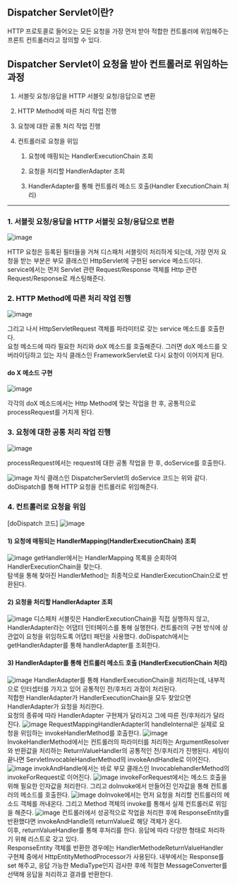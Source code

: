 ## Dispatcher Servlet이란?

HTTP 프로토콜로 들어오는 모든 요청을 가장 먼저 받아 적합한 컨트롤러에 위임해주는 프론트 컨트롤러라고 정의할 수 있다. 

## Dispatcher Servlet이 요청을 받아 컨트롤러로 위임하는 과정

1. 서블릿 요청/응답을 HTTP 서블릿 요청/응답으로 변환
2. HTTP Method에 따른 처리 작업 진행
3. 요청에 대한 공통 처리 작업 진행
4. 컨트롤러로 요청을 위임
    
    1) 요청에 매핑되는 HandlerExecutionChain 조회
    
    2) 요청을 처리할 HandlerAdapter 조회
    
    3) HandlerAdapter를 통해 컨트롤러 메소드 호출(Handler ExecutionChain 처리)
    

---

### 1. 서블릿 요청/응답을 HTTP 서블릿 요청/응답으로 변환

![image](https://github.com/COW-edu/COW-Spring-2/assets/108182934/e10f6808-24ac-44aa-aaeb-33941fd18e55)

HTTP 요청은 등록된 필터들을 거쳐 디스패처 서블릿이 처리하게 되는데, 가장 먼저 요청을 받는 부분은 부모 클래스인 HttpServlet에 구현된 service 메소드이다. <br >
service에서는 먼저  Servlet 관련 Request/Response 객체를 Http 관련 Request/Response로 캐스팅해준다.

### 2. HTTP Method에 따른 처리 작업 진행
![image](https://github.com/COW-edu/COW-Spring-2/assets/108182934/25d7883e-e561-4e5f-97e2-a5870b3ab206)

그리고 나서 HttpServletRequest 객체를 파라미터로 갖는 service 메소드를 호출한다. 
<br>
요청 메소드에 따라 필요한 처리와 doX 메소드를 호출해준다. 그러면 doX 메소드를 오버라이딩하고 있는 자식 클래스인 FrameworkServlet로 다시 요청이 이어지게 된다. 

#### do X 메소드 구현
![image](https://github.com/COW-edu/COW-Spring-2/assets/108182934/cbc3591d-aba1-4429-be0d-0126fbbe2abb)

각각의 doX 메소드에서는 Http Method에 맞는 작업을 한 후, 공통적으로 processRequest를 거치게 된다.

### 3. 요청에 대한 공통 처리 작업 진행
![image](https://github.com/COW-edu/COW-Spring-2/assets/108182934/ef3d5c6c-4211-436a-8deb-4124d2c961df)

processRequest에서는 request에 대한 공통 작업을 한 후, doService를 호출한다. 

![image](https://github.com/COW-edu/COW-Spring-2/assets/108182934/262ed166-0be7-4a3b-abaa-a0075b4f795d)
자식 클래스인 DispatcherServlet의 doService 코드는 위와 같다. 
doDispatch를 통해 HTTP 요청을 컨트롤러로 위임해준다.

### 4. 컨트롤러로 요청을 위임
[doDispatch 코드]
![image](https://github.com/COW-edu/COW-Spring-2/assets/108182934/6a6f3cd7-a45b-4d96-82e2-30881b7334f8)
#### 1) 요청에 매핑되는 HandlerMapping(HandlerExecutionChain) 조회
![image](https://github.com/COW-edu/COW-Spring-2/assets/108182934/58d7488c-8d66-4fac-abec-be517fde714c)
getHandler에서는 HandlerMapping 목록을 순회하여 HandlerExecutionChain을 찾는다.
<br>
탐색을 통해 찾아진 HandlerMethod는 최종적으로 HandlerExecutionChain으로 반환된다. <br>

#### 2) 요청을 처리할 HandlerAdapter 조회
![image](https://github.com/COW-edu/COW-Spring-2/assets/108182934/ec14f293-3ff1-4f1d-80e6-348d11633515)
디스패처 서블릿은 HandlerExecutionChain을 직접 실행하지 않고, HandlerAdapter라는 어댑터 인터페이스를 통해 실행한다. 컨트롤러의 구현 방식에 상관없이 요청을 위임하도록 어댑터 패턴을 사용했다. doDispatch에서는 getHandlerAdapter를 통해 handlerAdapter를 조회한다.

#### 3) HandlerAdapter를 통해 컨트롤러 메소드 호출 (HandlerExecutionChain 처리)

![image](https://github.com/COW-edu/COW-Spring-2/assets/108182934/585165c0-92e0-46a5-bbbc-fb987fb1d5f6)
HandlerAdapter를 통해 HandlerExecutionChain을 처리하는데, 내부적으로 인터셉터를 가지고 있어 공통적인 전/후처리 과정이 처리된다. <br>
적합한 HandlerAdapter가 HandlerExecutionChain을 모두 찾았으면 HandlerAdapter가 요청을 처리한다.<br>
요청의 종류에 따라 HandlerAdapter 구현체가 달라지고 그에 따른 전/후처리가 달라진다. 
![image](https://github.com/COW-edu/COW-Spring-2/assets/108182934/e55a8286-ac81-4aa0-bd7f-3aee898465f9)
RequestMappingHandlerAdapter의 handleInternal은 실제로 요청을 위임하는 invokeHandlerMethod를 호출한다. 
![image](https://github.com/COW-edu/COW-Spring-2/assets/108182934/03008066-a35c-4806-829a-a0d0917b5a4f)
InvokeHandlerMethod에서는 컨트롤러의 파라미터를 처리하는 ArgumentResolver와 반환값을 처리하는 ReturnValueHandler의 공통적인 전/후처리가 진행된다. 세팅이 끝나면 ServletInvocableHandlerMethod의 invokeAndHandle로 이어진다.
![image](https://github.com/COW-edu/COW-Spring-2/assets/108182934/9a42ab48-384d-4e48-a92b-3f584d300e84)
invokAndHandle에서는 바로 부모 클래스인 InvocablehandlerMethod의 invokeForRequest로 이어진다.
![image](https://github.com/COW-edu/COW-Spring-2/assets/108182934/a21e00d3-77d2-4a17-bf79-d05e44d3474b)
invokeForRequest에서는 메소드 호출을 위해 필요한 인자값을 처리한다. 그리고 doInvoke에서 만들어진 인자값을 통해 컨트롤러의 메소드를 호출한다.
![image](https://github.com/COW-edu/COW-Spring-2/assets/108182934/eb5093e6-e5bc-47e7-b67e-4ef108b1ad3f)
doInvoke에서는 먼저 요청을 처리할 컨트롤러의 메소드 객체를 꺼내온다. 그리고 Method 객체의 invoke를 통해서 실제 컨트롤러로 위임을 해준다.
![image](https://github.com/COW-edu/COW-Spring-2/assets/108182934/9239bd61-af34-4118-99f9-12c494d122be)
컨트롤러에서 성공적으로 작업을 처리한 후에 ResponseEntity를 반환했다면 invokeAndHandle의 returnValue로 해당 객체가 온다.<br>
이후, returnValueHandler를 통해 후처리를 한다. 응답에 따라 다양한 형태로 처리하기 위해 리스트로 갖고 있다.<br>
ResponseEntity 객체를 반환한 경우에는 HandlerMethodeReturnValueHandler 구현체 중에서 HttpEntityMethodProcessor가 사용된다. 내부에서는 Response를 set 해주고, 응답 가능한 MediaType인지 검사한 후에 적절한 MessageConverter를 선택해 응답을 처리하고 결과를 반환한다. 